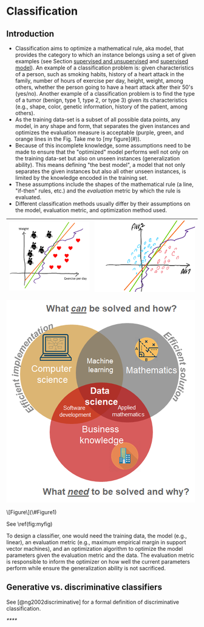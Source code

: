 # Classification

## Introduction

* Classification aims to optimize a mathematical rule, aka model, that provides the category to which an instance belongs using a set of given examples \(see Section [supervised and unsupervised](../introduction.md#sec:supervisedvsunsupervised) and [supervised model](../introduction.md#sec:supervisedmodels)\). An example of a classification problem is: given characteristics of a person, such as smoking habits, history of a heart attack in the family, number of hours of exercise per day, height, weight, among others, whether the person going to have a heart attack after their 50's \(yes/no\). Another example of a classification problem is to find the type of a tumor \(benign, type 1, type 2, or type 3\) given its characteristics \(e.g., shape, color, genetic information, history of the patient, among others\). 
* As the training data-set is a subset of all possible data points, any model, in any shape and form, that separates the given instances and optimizes the evaluation measure is acceptable \(purple, green, and orange lines in the Fig. Take me to \[my figure\]\(\#\)\).
* Because of this incomplete knowledge, some assumptions need to be made to ensure that the "optimized" model performs well not only on the training data-set but also on unseen instances \(generalization ability\). This means defining "the best model", a model that not only separates the given instances but also all other unseen instances, is limited by the knowledge encoded in the training set. 
* These assumptions include the shapes of the mathematical rule \(a line, "if-then" rules, etc.\) and the _evaluation_ metric by which the rule is evaluated.
* Different classification methods usually differ by their assumptions on the model, evaluation metric, and optimization method used.

| ![](../../.gitbook/assets/classification_.PNG) | ![](../../.gitbook/assets/image%20%283%29.png) |
| :--- | :--- |


![Figure1](../../.gitbook/assets/image%20%287%29.png)



\\\[Figure\\\]\(\\\#Figure1\)



See \ref\(fig:myfig\)



To design a classifier, one would need the training data, the model \(e.g., linear\), an evaluation metric \(e.g., maximum empirical margin in support vector machines\), and an optimization algorithm to optimize the model parameters given the evaluation metric and the data. The evaluation metric is responsible to inform the optimizer on how well the current parameters perform while ensure the generalization ability is not sacrificed.

## Generative vs. discriminative classifiers

See \[@ng2002discriminative\] for a formal definition of discriminative classification.

_\*\*\*\*_

